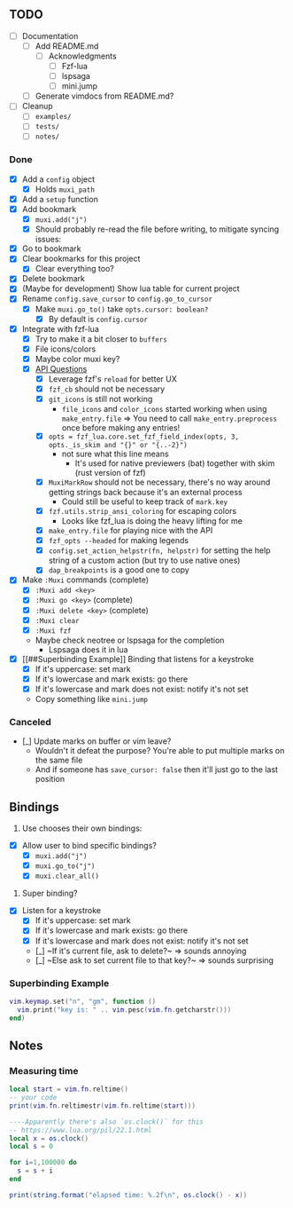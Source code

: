 ## TODO

- [ ] Documentation
  - [ ] Add README.md
    - [ ] Acknowledgments
      - [ ] Fzf-lua
      - [ ] lspsaga
      - [ ] mini.jump
  - [ ] Generate vimdocs from README.md?
- [ ] Cleanup
  - [ ] `examples/`
  - [ ] `tests/`
  - [ ] `notes/`

### Done

- [x] Add a `config` object
  - [x] Holds `muxi_path`
- [x] Add a `setup` function
- [x] Add bookmark
  - [x] `muxi.add("j")`
  - [x] Should probably re-read the file before writing, to mitigate syncing issues:
- [x] Go to bookmark
- [x] Clear bookmarks for this project
  - [x] Clear everything too?
- [x] Delete bookmark
- [x] (Maybe for development) Show lua table for current project
- [x] Rename `config.save_cursor` to `config.go_to_cursor`
  - [x] Make `muxi.go_to()` take `opts.cursor: boolean?`
    - [x] By default is `config.cursor`
- [x] Integrate with fzf-lua
  - [x] Try to make it a bit closer to `buffers`
  - [x] File icons/colors
  - [x] Maybe color muxi key?
  - [x] [API Questions](https://github.com/ibhagwan/fzf-lua/issues/773#issuecomment-1574001862)
    - [x] Leverage fzf's `reload` for better UX
    - [x] `fzf_cb` should not be necessary
    - [x] `git_icons` is still not working
      - `file_icons` and `color_icons` started working when using `make_entry.file`
      => You need to call `make_entry.preprocess` once before making any entries!
    - [x] `opts = fzf_lua.core.set_fzf_field_index(opts, 3, opts._is_skim and "{}" or "{..-2}")`
      - not sure what this line means
        - It's used for native previewers (bat) together with skim (rust version of fzf)
    - [x] `MuxiMarkRow` should not be necessary, there's no way around getting strings back because it's an external process
      - Could still be useful to keep track of `mark.key`
    - [x] `fzf.utils.strip_ansi_coloring` for escaping colors
      - Looks like fzf_lua is doing the heavy lifting for me
    - [x] `make_entry.file` for playing nice with the API
    - [x] `fzf_opts --headed` for making legends
    - [x] `config.set_action_helpstr(fn, helpstr)` for setting the help string of a custom action (but try to use native ones)
    - [x] `dap_breakpoints` is a good one to copy
- [x] Make `:Muxi` commands (complete)
  - [x] `:Muxi add <key>`
  - [x] `:Muxi go <key>` (complete)
  - [x] `:Muxi delete <key>` (complete)
  - [x] `:Muxi clear`
  - [x] `:Muxi fzf`
  - Maybe check neotree or lspsaga for the completion
    - Lspsaga does it in lua
- [x] [[##Superbinding Example]] Binding that listens for a keystroke
  - [x] If it's uppercase: set mark
  - [x] If it's lowercase and mark exists: go there
  - [x] If it's lowercase and mark does not exist: notify it's not set
  - Copy something like `mini.jump`

### Canceled

- [_] Update marks on buffer or vim leave?
  - Wouldn't it defeat the purpose? You're able to put multiple marks on the same file
  - And if someone has `save_cursor: false` then it'll just go to the last position

## Bindings

1. Use chooses their own bindings:

- [x] Allow user to bind specific bindings?
  - [x] `muxi.add("j")`
  - [x] `muxi.go_to("j")`
  - [x] `muxi.clear_all()`

1. Super binding?

- [x] Listen for a keystroke
  - [x] If it's uppercase: set mark
  - [x] If it's lowercase and mark exists: go there
  - [x] If it's lowercase and mark does not exist: notify it's not set
  - [_] ~If it's current file, ask to delete?~ => sounds annoying
  - [_] ~Else ask to set current file to that key?~ => sounds surprising

### Superbinding Example

```lua
vim.keymap.set("n", "gm", function ()
  vim.print("key is: " .. vim.pesc(vim.fn.getcharstr()))
end)
```

## Notes

### Measuring time

```lua
local start = vim.fn.reltime()
-- your code
print(vim.fn.reltimestr(vim.fn.reltime(start)))

----Apparently there's also `os.clock()` for this
-- https://www.lua.org/pil/22.1.html
local x = os.clock()
local s = 0

for i=1,100000 do
  s = s + i
end

print(string.format("elapsed time: %.2f\n", os.clock() - x))
```
